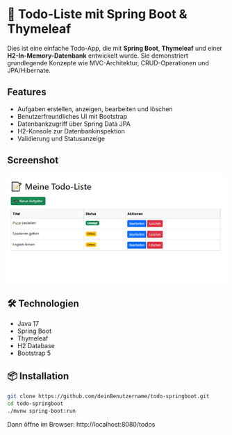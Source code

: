 # 📝 Todo-Liste mit Spring Boot & Thymeleaf

Dies ist eine einfache Todo-App, die mit **Spring Boot**, **Thymeleaf** und einer **H2-In-Memory-Datenbank** entwickelt wurde. Sie demonstriert grundlegende Konzepte wie MVC-Architektur, CRUD-Operationen und JPA/Hibernate.

##  Features

- Aufgaben erstellen, anzeigen, bearbeiten und löschen
- Benutzerfreundliches UI mit Bootstrap
- Datenbankzugriff über Spring Data JPA
- H2-Konsole zur Datenbankinspektion
- Validierung und Statusanzeige

##  Screenshot

![Screenshot der Anwendung](screenshot.png)


## 🛠️ Technologien

- Java 17
- Spring Boot
- Thymeleaf
- H2 Database
- Bootstrap 5

## 📦 Installation

```bash
git clone https://github.com/deinBenutzername/todo-springboot.git
cd todo-springboot
./mvnw spring-boot:run
````

Dann öffne im Browser: http://localhost:8080/todos
